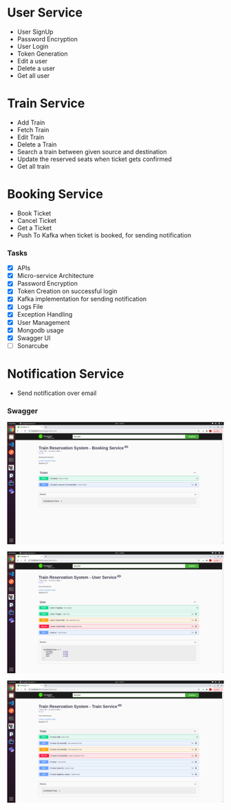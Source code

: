 # User Service

- User SignUp
- Password Encryption
- User Login
- Token Generation
- Edit a user
- Delete a user
- Get all user

# Train Service

- Add Train
- Fetch Train
- Edit Train
- Delete a Train
- Search a train between given source and destination
- Update the reserved seats when ticket gets confirmed
- Get all train

# Booking Service

- Book Ticket
- Cancel Ticket
- Get a Ticket
- Push To Kafka when ticket is booked, for sending notification

### Tasks

- [x] APIs
- [x] Micro-service Architecture
- [x] Password Encryption
- [x] Token Creation on successful login
- [x] Kafka implementation for sending notification
- [x] Logs File
- [x] Exception Handling
- [x] User Management
- [x] Mongodb usage
- [x] Swagger UI
- [ ] Sonarcube

# Notification Service

- Send notification over email

### Swagger

![user_swagger_ui](BookingService.png)

![user_swagger_ui](UserService.png)

![user_swagger_ui](TrainService.png)
